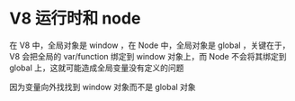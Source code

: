# V8 运行时和 node

在 V8 中，全局对象是 window ，在 Node 中，全局对象是 global ，关键在于，V8 会把全局的 var/function 绑定到 window 对象上，而 Node 不会将其绑定到 global 上，这就可能造成全局变量没有定义的问题

因为变量向外找找到 window 对象而不是 global 对象
